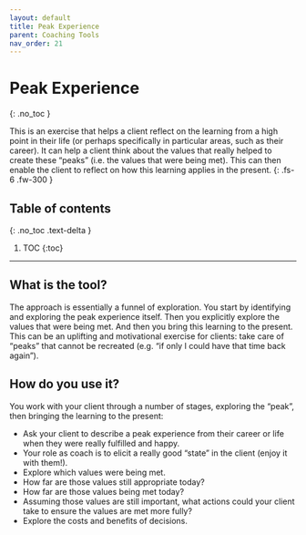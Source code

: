 ```yaml
---
layout: default
title: Peak Experience
parent: Coaching Tools
nav_order: 21
---
```


# Peak Experience
{: .no_toc }

This is an exercise that helps a client reflect on the learning from a high point in their life (or perhaps specifically in particular areas, such as their career). It can help a client think about the values that really helped to create these “peaks” (i.e. the values that were being met). This can then enable the client to reflect on how this learning applies in the present.
{: .fs-6 .fw-300 }

## Table of contents
{: .no_toc .text-delta }

1. TOC
{:toc}

---

## What is the tool?

The approach is essentially a funnel of exploration. You start by identifying and exploring the peak experience itself. Then you explicitly explore the values that were being met. And then you bring this learning to the present. This can be an uplifting and motivational exercise for clients: take care of “peaks” that cannot be recreated (e.g. “if only I could have that time back again”).

## How do you use it?

You work with your client through a number of stages, exploring the “peak”, then bringing the learning to the present:

- Ask your client to describe a peak experience from their career or life when they were really fulfilled and happy.
- Your role as coach is to elicit a really good “state” in the client (enjoy it with them!).
- Explore which values were being met.
- How far are those values still appropriate today?
- How far are those values being met today?
- Assuming those values are still important, what actions could your client take to ensure the values are met more fully?
- Explore the costs and benefits of decisions.
